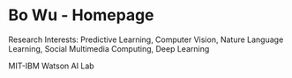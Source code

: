 # Bo Wu - Homepage

Research Interests: Predictive Learning, Computer Vision, Nature Language Learning, Social Multimedia Computing, Deep Learning

MIT-IBM Watson AI Lab
